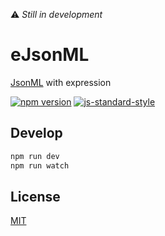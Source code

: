 ⚠️ <em>Still in development</em>

# eJsonML

[JsonML](http://www.jsonml.org/) with expression

[![npm version](https://badge.fury.io/js/ejsonml.svg)](https://badge.fury.io/js/ejsonml)
[![js-standard-style](https://img.shields.io/badge/code%20style-standard-brightgreen.svg)](http://standardjs.com)

## Develop

``` bash
npm run dev
npm run watch
```

## License

[MIT](https://github.com/cnlon/ejsonml/blob/master/LICENSE)
